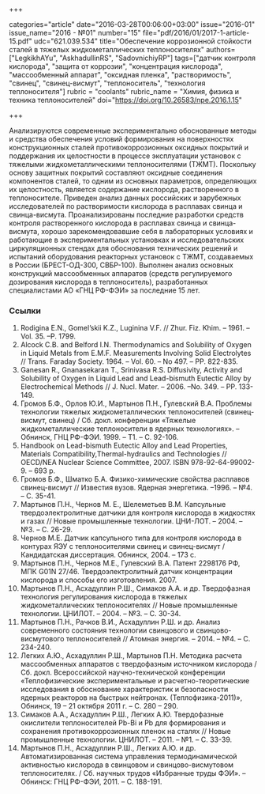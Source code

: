 +++

categories="article"
date="2016-03-28T00:06:00+03:00"
issue="2016-01"
issue_name="2016 - №01"
number="15"
file="pdf/2016/01/2017-1-article-15.pdf"
udc="621.039.534"
title="Обеспечение коррозионной стойкости сталей в тяжелых жидкометаллических теплоносителях"
authors=["LegkikhAYu", "AskhadullinRS", "SadovnichiyRP"]
tags=["датчик контроля кислорода", "защита от коррозии", "концентрация кислорода", "массообменный аппарат", "оксидная пленка", "растворимость", "свинец", "свинец-висмут", "теплоноситель", "технология теплоносителя"]
rubric = "coolants"
rubric_name = "Химия, физика и техника теплоносителей"
doi="https://doi.org/10.26583/npe.2016.1.15"

+++

Анализируются современные экспериментально обоснованные методы и средства обеспечения условий формирования на поверхностях конструкционных сталей противокоррозионных оксидных покрытий и поддержания их целостности в процессе эксплуатации установок с тяжелыми жидкометаллическими теплоносителями (ТЖМТ). Поскольку основу защитных покрытий составляют оксидные соединения компонентов сталей, то одним из основных параметров, определяющих их целостность, является содержание кислорода, растворенного в теплоносителе. Приведен анализ данных российских и зарубежных исследователей по растворимости кислорода в расплавах свинца и свинца-висмута. Проанализированы последние разработки средств контроля растворенного кислорода в расплавах свинца и свинца-висмута, хорошо зарекомендовавшие себя в лабораторных условиях и работающие в экспериментальных установках и исследовательских циркуляционных стендах для обоснования технических решений и испытаний оборудования реакторных установок с ТЖМТ, создаваемых в России (БРЕСТ-ОД-300, СВБР-100). Выполнен анализ основных конструкций массообменных аппаратов (средств регулируемого дозирования кислорода в теплоноситель), разработанных специалистами АО «ГНЦ РФ-ФЭИ» за последние 15 лет.

### Ссылки

1. Rodigina E.N., Gomel’skii K.Z., Luginina V.F. // Zhur. Fiz. Khim. – 1961. –Vol. 35. –P. 1799.
2. Alcock C.B. and Belford I.N. Thermodynamics and Solubility of Oxygen in Liquid Metals from E.M.F. Measurements Involving Solid Electrolytes // Trans. Faraday Society. 1964. – Vol. 60. – No 497. – PP. 822-835.
3. Ganesan R., Gnanasekaran T., Srinivasa R.S. Diffusivity, Activity and Solubility of Oxygen in Liquid Lead and Lead-bismuth Eutectic Alloy by Electrochemical Methods // J. Nucl. Mater. – 2006. –No. 349. – PP. 133-149.
4. Громов Б.Ф., Орлов Ю.И., Мартынов П.Н., Гулевский В.А. Проблемы технологии тяжелых жидкометаллических теплоносителей (свинец-висмут, свинец) / Сб. докл. конференции «Тяжелые жидкометаллические теплоносители в ядерных технологиях». – Обнинск, ГНЦ РФ-ФЭИ. 1999. – Т1. – С. 92-106.
5. Handbook on Lead-bismuth Eutectic Alloy and Lead Properties, Materials Compatibility,Thermal-hydraulics and Technologies // OECD/NEA Nuclear Science Committee, 2007. ISBN 978-92-64-99002-9. – 693 p.
6. Громов Б.Ф., Шматко Б.А. Физико-химические свойства расплавов свинец-висмут // Известия вузов. Ядерная энергетика. –1996. – №4. – С. 35-41.
7. Мартынов П.Н., Чернов М. Е., Шелеметьев В.М. Капсульные твердоэлектролитные датчики для контроля кислорода в жидкостях и газах // Новые промышленные технологии. ЦНИ-ЛОТ. – 2004. – №3. – С. 26-29.
8. Чернов М.Е. Датчик капсульного типа для контроля кислорода в контурах ЯЭУ с теплоносителями свинец и свинец-висмут / Кандидатская диссертация. Обнинск, 2004. – 173 с.
9. Мартынов П.Н., Чернов М.Е., Гулевский В.А. Патент 2298176 РФ, МПК G01N 27/46. Твердоэлектролитный датчик концентрации кислорода и способы его изготовления. 2007.
10. Мартынов П.Н., Асхадуллин Р.Ш., Симаков А.А. и др. Твердофазная технология регулирования кислорода в тяжелых жидкометаллических теплоносителях // Новые промышленные технологии. ЦНИЛОТ. – 2004. – №3. – С. 30-34.
11. Мартынов П.Н., Рачков В.И., Асхадуллин Р.Ш. и др. Анализ современного состояния технологии свинцового и свинцово-висмутового теплоносителей // Атомная энергия. – 2014. – №4. – С. 234-240.
12. Легких А.Ю., Асхадуллин Р.Ш., Мартынов П.Н. Методика расчета массообменных аппаратов с твердофазным источником кислорода / Сб. докл. Всероссийской научно-технической конференции «Теплофизические экспериментальные и расчетно-теоретические исследования в обоснование характеристик и безопасности ядерных реакторов на быстрых нейтронах. (Теплофизика-2011)», Обнинск, 19 – 21 октября 2011 г. – С. 280 – 290.
13. Симаков А.А., Асхадуллин Р.Ш., Легких А.Ю. Твердофазные окислители теплоносителей Pb-Bi и Pb для формирования и сохранения противокоррозионных пленок на сталях // Новые промышленные технологии. ЦНИЛОТ. – 2011. – №1. – С. 33-39.
14. Мартынов П.Н., Асхадуллин Р.Ш., Легких А.Ю. и др. Автоматизированная система управления термодинамической активностью кислорода в свинцовом и свинцово-висмутовом теплоносителях. / Сб. научных трудов «Избранные труды ФЭИ». – Обнинск: ГНЦ РФ-ФЭИ, 2011. – С. 188-191.